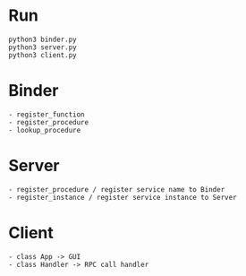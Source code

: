 # Run
    python3 binder.py
    python3 server.py
    python3 client.py

# Binder 
    - register_function 
    - register_procedure
    - lookup_procedure

# Server
    - register_procedure / register service name to Binder
    - register_instance / register service instance to Server

# Client
    - class App -> GUI
    - class Handler -> RPC call handler
